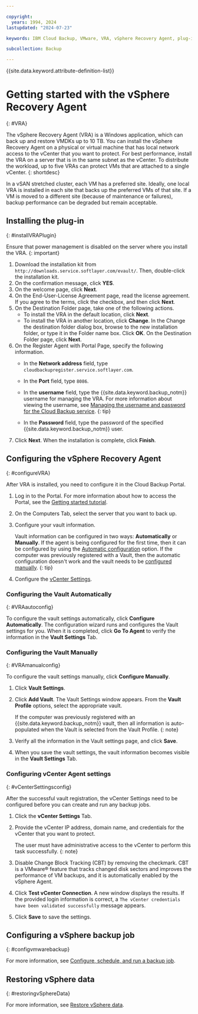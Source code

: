 ```yaml
---

copyright:
  years: 1994, 2024
lastupdated: "2024-07-23"

keywords: IBM Cloud Backup, VMware, VRA, vSphere Recovery Agent, plug-in, plugin, EVault, Carbonite, vSphere

subcollection: Backup

---
```

{{site.data.keyword.attribute-definition-list}}

# Getting started with the vSphere Recovery Agent
{: #VRA}

The vSphere Recovery Agent (VRA) is a Windows application, which can back up and restore VMDKs up to 10 TB. You can install the vSphere Recovery Agent on a physical or virtual machine that has local network access to the vCenter that you want to protect. For best performance, install the VRA on a server that is in the same subnet as the vCenter. To distribute the workload, up to five VRAs can protect VMs that are attached to a single vCenter.
{: shortdesc}

In a vSAN stretched cluster, each VM has a preferred site. Ideally, one local VRA is installed in each site that backs up the preferred VMs of that site. If a VM is moved to a different site (because of maintenance or failures), backup performance can be degraded but remain acceptable.

## Installing the plug-in
{: #installVRAPlugin}

Ensure that power management is disabled on the server where you install the VRA.
{: important}

1. Download the installation kit from `http://downloads.service.softlayer.com/evault/`. Then, double-click the installation kit.
2. On the confirmation message, click **YES**.
3. On the welcome page, click **Next**.
4. On the End-User-License Agreement page, read the license agreement. If you agree to the terms, click the checkbox, and then click **Next**.
5. On the Destination Folder page, take one of the following actions.
    * To install the VRA in the default location, click **Next**.
    * To install the VRA in another location, click **Change**. In the Change the destination folder dialog box, browse to the new installation folder, or type it in the Folder name box. Click **OK**. On the Destination Folder page, click **Next**.
6. On the Register Agent with Portal Page, specify the following information.
    * In the **Network address** field, type `cloudbackupregister.service.softlayer.com`.
    * In the **Port** field, type `8086`.
    * In the **username** field, type the {{site.data.keyword.backup_notm}} username for managing the VRA.
      For more information about viewing the username, see [Managing the username and password for the Cloud Backup service](/docs/Backup?topic=Backup-changePassword).
      {: tip}

    * In the **Password** field, type the password of the specified {{site.data.keyword.backup_notm}} user.
7.	Click **Next**. When the installation is complete, click **Finish**.

## Configuring the vSphere Recovery Agent
{: #configureVRA}

After VRA is installed, you need to configure it in the Cloud Backup Portal.

1. Log in to the Portal. For more information about how to access the Portal, see the [Getting started tutorial](/docs/Backup?topic=Backup-getting-started#accessingPortal).
2. On the Computers Tab, select the server that you want to back up.
3. Configure your vault information.

     Vault information can be configured in two ways: **Automatically** or **Manually**.
     If the agent is being configured for the first time, then it can be configured by using the [Automatic configuration](#VRAautoconfig) option.
     If the computer was previously registered with a Vault, then the automatic configuration doesn't work and the vault needs to be [configured manually](#VRAmanualconfig).
     {: tip}

4. Configure the [vCenter Settings](#vCenterSettingsconfig).

### Configuring the Vault Automatically
{: #VRAautoconfig}

To configure the vault settings automatically, click **Configure Automatically**. The configuration wizard runs and configures the Vault settings for you. When it is completed, click **Go To Agent** to verify the information in the **Vault Settings** Tab.


### Configuring the Vault Manually
{: #VRAmanualconfig}

To configure the vault settings manually, click **Configure Manually**.
1. Click **Vault Settings**.
2. Click **Add Vault**. The Vault Settings window appears. From the **Vault Profile** options, select the appropriate vault.

    If the computer was previously registered with an {{site.data.keyword.backup_notm}} vault, then all information is auto-populated when the Vault is selected from the Vault Profile.
    {: note}

3. Verify all the information in the Vault settings page, and click **Save**.
4. When you save the vault settings, the vault information becomes visible in the **Vault Settings** Tab.

### Configuring vCenter Agent settings
{: #vCenterSettingsconfig}

After the successful vault registration, the vCenter Settings need to be configured before you can create and run any backup jobs.

1. Click the **vCenter Settings** Tab.
2. Provide the vCenter IP address, domain name, and credentials for the vCenter that you want to protect.

    The user must have administrative access to the vCenter to perform this task successfully.
    {: note}

3. Disable Change Block Tracking (CBT) by removing the checkmark. CBT is a VMware&reg; feature that tracks changed disk sectors and improves the performance of VM backups, and it is automatically enabled by the vSphere Agent.
4. Click **Test vCenter Connection**. A new window displays the results. If the provided login information is correct, a `The vCenter credentials have been validated successfully` message appears.
5. Click **Save** to save the settings.

## Configuring a vSphere backup job
{: #configvmwarebackup}

For more information, see [Configure, schedule, and run a backup job](/docs/Backup?topic=Backup-ConfigureVRA#ConfigureVRA).

## Restoring vSphere data
{: #restoringvSphereData}

For more information, see [Restore vSphere data](/docs/Backup?topic=Backup-VRARestore#VRARestore).


